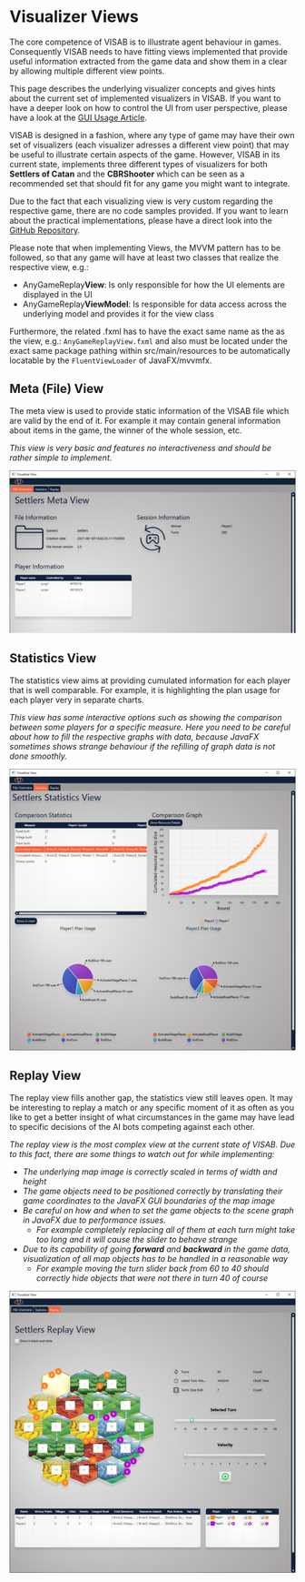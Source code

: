 # Visualizer Views

The core competence of VISAB is to illustrate agent behaviour in games. Consequently VISAB needs to have fitting views implemented that 
provide useful information extracted from the game data and show them in a clear by allowing multiple different view points.

This page describes the underlying visualizer concepts and gives hints about the current set of implemented visualizers in VISAB.
If you want to have a deeper look on how to control the UI from user perspective, please have a look at the [GUI Usage Article](https://visab-org.github.io/getting_started/usage.html).

VISAB is designed in a fashion, where any type of game may have their own set of visualizers (each visualizer adresses a different view point)
that may be useful to illustrate certain aspects of the game. However, VISAB in its current state, implements three different types of visualizers
for both **Settlers of Catan** and the **CBRShooter** which can be seen as a recommended set that should fit for any game you might want to integrate.

Due to the fact that each visualizing view is very custom regarding the respective game, there are no code samples provided. 
If you want to learn about the practical implementations, please have a direct look into the [GitHub Repository](https://github.com/VISAB-ORG/VISAB).

Please note that when implementing Views, the MVVM pattern has to be followed, so that any game will
have at least two classes that realize the respective view, e.g.: 

- AnyGameReplay**View**: Is only responsible for how the UI elements are displayed in the UI
- AnyGameReplay**ViewModel**: Is responsible for data access across the underlying model and provides it for the view class

Furthermore, the related .fxml has to have the exact same name as the as the view, e.g.: <code>AnyGameReplayView.fxml</code> and also must be
located under the exact same package pathing within src/main/resources to be automatically locatable by the <code>FluentViewLoader</code> of JavaFX/mvvmfx.

## Meta (File) View ##

The meta view is used to provide static information of the VISAB file which are valid by the end of it.
For example it may contain general information about items in the game, the winner of the whole session, etc.

<em>This view is very basic and features no interactiveness and should be rather simple to implement.</em>

![MetaView Example](SettlersMeta.PNG)

## Statistics View ##

The statistics view aims at providing cumulated information for each player that is well comparable. 
For example, it is highlighting the plan usage for each player very in separate charts.

<em>This view has some interactive options such as showing the comparison between some players for a specific measure.
Here you need to be careful about how to fill the respective graphs with data, because JavaFX sometimes shows strange behaviour
if the refilling of graph data is not done smoothly.</em>

![StatisticsView Example](SettlersStatistics.PNG)

## Replay View ##

The replay view fills another gap, the statistics view still leaves open.
It may be interesting to replay a match or any specific moment of it as often as you like to get a better insight 
of what circumstances in the game may have lead to specific decisions of the AI bots competing against each other. 

<em>The replay view is the most complex view at the current state of VISAB. Due to this fact, there are some things to watch out for while implementing:
- The underlying map image is correctly scaled in terms of width and height
- The game objects need to be positioned correctly by translating their game coordinates to the JavaFX GUI boundaries of the map image
- Be careful on how and when to set the game objects to the scene graph in JavaFX due to performance issues.
	- For example completely replacing all of them at each turn might take too long and it will cause the slider to behave strange
- Due to its capability of going **forward** and **backward** in the game data, visualization of all map objects has to be handled in a reasonable way
	- For example moving the turn slider back from 60 to 40 should correctly hide objects that were not there in turn 40 of course
</em>

![ReplayView Example](SettlersReplay.png)